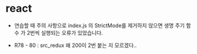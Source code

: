 # react

- 연습할 때 주의 사항으로 index.js 의 StrictMode를 제거하지 않으면 생명 주기 함수 가 2번씩 실행되는 오류가 있었습니다.

- R78 - 80 : src_redux 왜 200이 2번 붙는 지 모르겠다..
